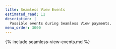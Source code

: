 ```yaml
---
title: Seamless View Events
estimated_read: 11
description: |
  Possible events during Seamless View payments.
menu_order: 3000
---
```


{% include seamless-view-events.md %}
